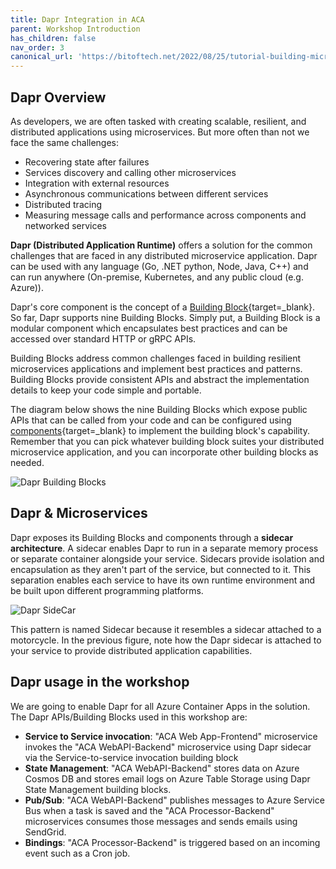 ```yaml
---
title: Dapr Integration in ACA  
parent: Workshop Introduction
has_children: false
nav_order: 3
canonical_url: 'https://bitoftech.net/2022/08/25/tutorial-building-microservice-applications-azure-container-apps-dapr/'
---
```


## Dapr Overview

As developers, we are often tasked with creating scalable, resilient, and distributed applications using microservices. But more often than not we face the same challenges:

- Recovering state after failures
- Services discovery and calling other microservices
- Integration with external resources
- Asynchronous communications between different services
- Distributed tracing
- Measuring message calls and performance across components and networked services

**Dapr (Distributed Application Runtime)** offers a solution for the common challenges that are faced in any distributed microservice application. Dapr can be used with any language (Go, .NET python, Node, Java, C++) and can run anywhere (On-premise, Kubernetes, and any public cloud (e.g. Azure)).

Dapr's core component is the concept of a [Building Block](https://docs.dapr.io/concepts/building-blocks-concept){target=_blank}. So far, Dapr supports nine Building Blocks. Simply put, a Building Block is a modular component which encapsulates best practices and can be accessed over standard HTTP or gRPC APIs.

Building Blocks address common challenges faced in building resilient microservices applications and implement best practices and patterns. Building Blocks provide consistent APIs and abstract the implementation details to keep your code simple and portable.

The diagram below shows the nine Building Blocks which expose public APIs that can be called from your code and can be configured using [components](https://docs.dapr.io/concepts/components-concept){target=_blank} to implement the building block's capability. Remember that you can pick whatever building block suites your distributed microservice application, and you can incorporate other building blocks as needed.

![Dapr Building Blocks](../../assets/images/00-workshop-intro/DaprBuildingBlocks.jpg)

## Dapr & Microservices

Dapr exposes its Building Blocks and components through a **sidecar architecture**. A sidecar enables Dapr to run in a separate memory process or separate container alongside your service. Sidecars provide isolation and encapsulation as they aren't part of the service, but connected to it. This separation enables each service to have its own runtime environment and be built upon different programming platforms.

![Dapr SideCar](../../assets/images/00-workshop-intro/ACA-Tutorial-DaprSidecar-s.jpg)

This pattern is named Sidecar because it resembles a sidecar attached to a motorcycle. In the previous figure, note how the Dapr sidecar is attached to your service to provide distributed application capabilities.

## Dapr usage in the workshop

We are going to enable Dapr for all Azure Container Apps in the solution. The Dapr APIs/Building Blocks used in this workshop are:

- **Service to Service invocation**: "ACA Web App-Frontend" microservice invokes the "ACA WebAPI-Backend" microservice using Dapr sidecar via the Service-to-service invocation building block
- **State Management**: "ACA WebAPI-Backend" stores data on Azure Cosmos DB and stores email logs on Azure Table Storage using Dapr State Management building blocks.
- **Pub/Sub**: "ACA WebAPI-Backend" publishes messages to Azure Service Bus when a task is saved and the "ACA Processor-Backend" microservices consumes those messages and sends emails using SendGrid.
- **Bindings**: "ACA Processor-Backend" is triggered based on an incoming event such as a Cron job.
